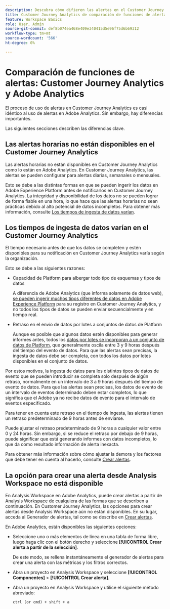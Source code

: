 ```yaml
---
description: Descubra cómo difieren las alertas en el Customer Journey Analytics de Adobe Analytics
title: Customer Journey Analytics de comparación de funciones de alertas y Adobe Analytics
feature: Workspace Basics
role: User, Admin
source-git-commit: def8b074ea468e409e340415d5e96f75d6b69312
workflow-type: tm+mt
source-wordcount: '566'
ht-degree: 0%

---
```


# Comparación de funciones de alertas: Customer Journey Analytics y Adobe Analytics

El proceso de uso de alertas en Customer Journey Analytics es casi idéntico al uso de alertas en Adobe Analytics. Sin embargo, hay diferencias importantes.

Las siguientes secciones describen las diferencias clave.

## Las alertas horarias no están disponibles en el Customer Journey Analytics

Las alertas horarias no están disponibles en Customer Journey Analytics como lo están en Adobe Analytics. En Customer Journey Analytics, las alertas se pueden configurar para alertas diarias, semanales o mensuales.

Esto se debe a las distintas formas en que se pueden ingerir los datos en Adobe Experience Platform antes de notificarlos en Customer Journey Analytics. La integridad y disponibilidad de los datos no se pueden lograr de forma fiable en una hora, lo que hace que las alertas horarias no sean prácticas debido al alto potencial de datos incompletos. Para obtener más información, consulte [Los tiempos de ingesta de datos varían](#data-ingestion-times-vary-in-customer-journey-analytics).

## Los tiempos de ingesta de datos varían en el Customer Journey Analytics

El tiempo necesario antes de que los datos se completen y estén disponibles para su notificación en Customer Journey Analytics varía según la organización.

Esto se debe a las siguientes razones:

* Capacidad de Platform para albergar todo tipo de esquemas y tipos de datos

  A diferencia de Adobe Analytics (que informa solamente de datos web), [se pueden ingerir muchos tipos diferentes de datos en Adobe Experience Platform](/help/data-ingestion/data-ingestion.md) para su registro en Customer Journey Analytics, y no todos los tipos de datos se pueden enviar secuencialmente y en tiempo real.

* Retraso en el envío de datos por lotes a conjuntos de datos de Platform

  Aunque es posible que algunos datos estén disponibles para generar informes antes, todos los [datos por lotes se incorporan a un conjunto de datos de Platform](/help/data-ingestion/data-ingestion.md#ingest-and-use-batch-data.), que generalmente oscila entre 3 y 9 horas después del tiempo del evento de datos. Para que las alertas sean precisas, la ingesta de datos debe ser completa, con todos los datos por lotes disponibles en el conjunto de datos. <!--3 to 9 hours is a sweet spot, what we are suggesting.  -->

Por estos motivos, la ingesta de datos para los distintos tipos de datos de evento que se pueden introducir se completa solo después de algún retraso, normalmente en un intervalo de 3 a 9 horas después del tiempo de evento de datos. Para que las alertas sean precisas, los datos de evento de un intervalo de eventos determinado deben estar completos, lo que significa que el Adobe ya no recibe datos de evento para el intervalo de eventos especificado.

Para tener en cuenta este retraso en el tiempo de ingesta, las alertas tienen un retraso predeterminado de 9 horas antes de enviarse.

Puede ajustar el retraso predeterminado de 9 horas a cualquier valor entre 0 y 24 horas. Sin embargo, si se reduce el retraso por debajo de 9 horas, puede significar que está generando informes con datos incompletos, lo que da como resultado información de alerta inexacta.

Para obtener más información sobre cómo ajustar la demora y los factores que debe tener en cuenta al hacerlo, consulte [Crear alertas](/help/components/c-intelligent-alerts/alert-builder.md).

<!-- Starting with "However," the rest of this information should probably go into the actual documentation where we document the option to adjust the delay. -->

## La opción para crear una alerta desde Analysis Workspace no está disponible

En Analysis Workspace en Adobe Analytics, puede crear alertas a partir de Analysis Workspace de cualquiera de las formas que se describen a continuación. En Customer Journey Analytics, las opciones para crear alertas desde Analysis Workspace aún no están disponibles. En su lugar, acceda al Generador de alertas, tal como se describe en [Crear alertas](/help/components/c-intelligent-alerts/alert-builder.md).

En Adobe Analytics, están disponibles las siguientes opciones:

* Seleccione uno o más elementos de línea en una tabla de forma libre, luego haga clic con el botón derecho y seleccione **[!UICONTROL Crear alerta a partir de la selección]**.

  De este modo, se rellena instantáneamente el generador de alertas para crear una alerta con las métricas y los filtros correctos.

* Abra un proyecto en Analysis Workspace y seleccione **[!UICONTROL Componentes]** > **[!UICONTROL Crear alerta]**.

* Abra un proyecto en Analysis Workspace y utilice el siguiente método abreviado:

  `ctrl (or cmd) + shift + a`






